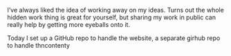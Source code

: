 
I’ve always liked the idea of working away on my ideas. Turns out the whole hidden work thing is great for yourself, but sharing my work in public can really help by getting more eyeballs onto it.

Today I set up a GitHub repo to handle the website, a separate girhub repo to handle thncontenty